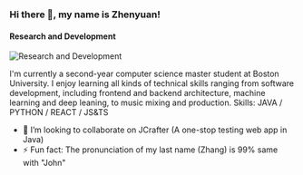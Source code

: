 ### Hi there 👋, my name is Zhenyuan!
#### Research and Development 
![Research and Development](https://imgzhenyuanzhang.s3.ca-central-1.amazonaws.com/Screenshot+2024-01-31+at+2.37.18%E2%80%AFPM.png)

I'm currently a second-year computer science master student at Boston University. I enjoy learning all kinds of technical skills ranging from software development, including frontend and backend architecture, machine learning and deep leaning, to music mixing and production. 
Skills: JAVA / PYTHON / REACT / JS&TS 

- 👯 I’m looking to collaborate on JCrafter (A one-stop testing web app in Java) 
- ⚡ Fun fact: The pronunciation of my last name (Zhang) is 99% same with "John"




